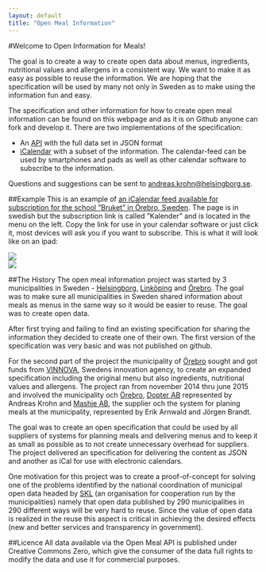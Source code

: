 ```yaml
---
layout: default
title: "Open Meal Information"
---
```

#Welcome to Open Information for Meals!

The goal is to create a way to create open data about menus, ingredients, nutritional values and allergens in a consistent way. We want to make it as easy as possible to reuse the information. We are hoping that the specification will be used by many not only in Sweden as to make using the information fun and easy.

The specification and other information for how to create open meal information can be found on this webpage and as it is on Github anyone can fork and develop it. There are two implementations of the specification:

* An [API](/Open-Meal-Information/doc/basics.html) with the full data set in JSON format
* [iCalendar](/Open-Meal-Information/doc/icalendar.html) with a subset of the information. The calendar-feed can be used by smartphones and pads as well as other calendar software to subscribe to the information.

Questions and suggestions can be sent to [andreas.krohn@helsingborg.se](mailto:andreas.krohn@helsingborg.se).

##Example
This is an example of [an iCalendar feed available for subscription for the school ”Bruket” in Örebro, Sweden](https://mpi.mashie.eu/public/app/%C3%96rebro%20kommun/C7A32CE6). The page is in swedish but the subscription link is called ”Kalender” and is located in the menu on the left. Copy the link for use in your calendar software or just click it, most devices will ask you if you want to subscribe. This is what it will look like on an ipad:

<img src="/Open-Meal-Information/img/Kalender-maltidsinformation-crop.png"><br/>
<img src="/Open-Meal-Information/img/Kalender-maltidsinformation-crop-expanded.png">

##The History
The open meal information project was started by 3 municipalities in Sweden - [Helsingborg](http://www.helsingborg.se/), [Linköping](http://linkoping.se/) and [Örebro](http://www.orebro.se/). The goal was to make sure all municipalities in Sweden shared information about meals as menus in the same way so it would be easier to reuse. The goal was to create open data.

After first trying and failing to find an existing specification for sharing the information they decided to create one of their own. The first version of the specification was very basic and was not published on github.

For the second part of the project the municipality of [Örebro](http://www.orebro.se/) sought and got funds from [VINNOVA](http://vinnova.se/), Swedens innovation agency, to create an expanded specification including the original menu but also ingredients, nutritional values and allergens. The project ran from november 2014 thru june 2015 and involved the municipality och [Örebro](http://www.orebro.se/), [Dopter AB](http://www.dopter.se/) represented by Andreas Krohn and [Mashie AB](http://www.mashie.se/), the supplier och the system for planing meals at the municipality, represented by Erik Arnwald and Jörgen Brandt.

The goal was to create an open specification that could be used by all suppliers of systems for planning meals and delivering menus and to keep it as small as possible as to not create unnecessary overhead for suppliers. The project delivered an specification for delivering the content as JSON and another as iCal for use with electronic calendars.

One motivation for this project was to create a proof-of-concept for solving one of the problems identified by the national coordination of municipal open data headed by [SKL](http://skl.se/) (an organisation for cooperation run by the municipalities) namely that open data published by 290 municipalities in 290 different ways will be very hard to reuse. Since the value of open data is realized in the reuse this aspect is critical in achieving the desired effects (new and better services and transparency in government).

##Licence
All data available via the Open Meal API is published under Creative Commons Zero, which give the consumer of the data full rights to modify the data and use it for commercial purposes.